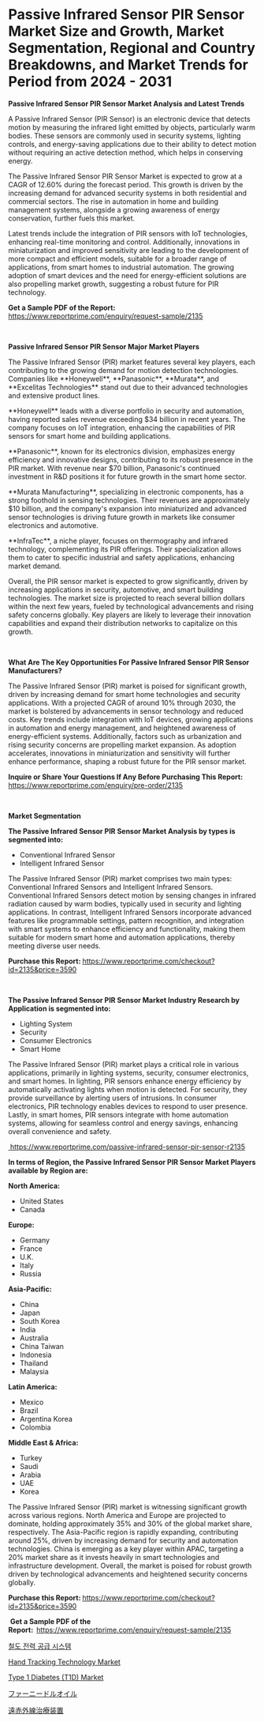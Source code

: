 <p><h1>Passive Infrared Sensor PIR Sensor Market Size and Growth, Market Segmentation, Regional and Country Breakdowns, and Market Trends for Period from 2024 -  2031</h1></p><p><strong>Passive Infrared Sensor PIR Sensor Market Analysis and Latest Trends</strong></p>
<p><p>A Passive Infrared Sensor (PIR Sensor) is an electronic device that detects motion by measuring the infrared light emitted by objects, particularly warm bodies. These sensors are commonly used in security systems, lighting controls, and energy-saving applications due to their ability to detect motion without requiring an active detection method, which helps in conserving energy.</p><p>The Passive Infrared Sensor PIR Sensor Market is expected to grow at a CAGR of 12.60% during the forecast period. This growth is driven by the increasing demand for advanced security systems in both residential and commercial sectors. The rise in automation in home and building management systems, alongside a growing awareness of energy conservation, further fuels this market. </p><p>Latest trends include the integration of PIR sensors with IoT technologies, enhancing real-time monitoring and control. Additionally, innovations in miniaturization and improved sensitivity are leading to the development of more compact and efficient models, suitable for a broader range of applications, from smart homes to industrial automation. The growing adoption of smart devices and the need for energy-efficient solutions are also propelling market growth, suggesting a robust future for PIR technology.</p></p>
<p><strong>Get a Sample PDF of the Report:&nbsp;</strong> <a href="https://www.reportprime.com/enquiry/request-sample/2135">https://www.reportprime.com/enquiry/request-sample/2135</a></p>
<p>&nbsp;</p>
<p><strong>Passive Infrared Sensor PIR Sensor Major Market Players</strong></p>
<p><p>The Passive Infrared Sensor (PIR) market features several key players, each contributing to the growing demand for motion detection technologies. Companies like **Honeywell**, **Panasonic**, **Murata**, and **Excelitas Technologies** stand out due to their advanced technologies and extensive product lines. </p><p>**Honeywell** leads with a diverse portfolio in security and automation, having reported sales revenue exceeding $34 billion in recent years. The company focuses on IoT integration, enhancing the capabilities of PIR sensors for smart home and building applications.</p><p>**Panasonic**, known for its electronics division, emphasizes energy efficiency and innovative designs, contributing to its robust presence in the PIR market. With revenue near $70 billion, Panasonic's continued investment in R&D positions it for future growth in the smart home sector.</p><p>**Murata Manufacturing**, specializing in electronic components, has a strong foothold in sensing technologies. Their revenues are approximately $10 billion, and the company's expansion into miniaturized and advanced sensor technologies is driving future growth in markets like consumer electronics and automotive.</p><p>**InfraTec**, a niche player, focuses on thermography and infrared technology, complementing its PIR offerings. Their specialization allows them to cater to specific industrial and safety applications, enhancing market demand.</p><p>Overall, the PIR sensor market is expected to grow significantly, driven by increasing applications in security, automotive, and smart building technologies. The market size is projected to reach several billion dollars within the next few years, fueled by technological advancements and rising safety concerns globally. Key players are likely to leverage their innovation capabilities and expand their distribution networks to capitalize on this growth.</p></p>
<p>&nbsp;</p>
<p><strong>What Are The Key Opportunities For Passive Infrared Sensor PIR Sensor Manufacturers?</strong></p>
<p><p>The Passive Infrared Sensor (PIR) market is poised for significant growth, driven by increasing demand for smart home technologies and security applications. With a projected CAGR of around 10% through 2030, the market is bolstered by advancements in sensor technology and reduced costs. Key trends include integration with IoT devices, growing applications in automation and energy management, and heightened awareness of energy-efficient systems. Additionally, factors such as urbanization and rising security concerns are propelling market expansion. As adoption accelerates, innovations in miniaturization and sensitivity will further enhance performance, shaping a robust future for the PIR sensor market.</p></p>
<p><strong>Inquire or Share Your Questions If Any Before Purchasing This Report:</strong> <a href="https://www.reportprime.com/enquiry/pre-order/2135">https://www.reportprime.com/enquiry/pre-order/2135</a></p>
<p>&nbsp;</p>
<p><strong>Market Segmentation</strong></p>
<p><strong>The Passive Infrared Sensor PIR Sensor Market Analysis by types is segmented into:</strong></p>
<p><ul><li>Conventional Infrared Sensor</li><li>Intelligent Infrared Sensor</li></ul></p>
<p><p>The Passive Infrared Sensor (PIR) market comprises two main types: Conventional Infrared Sensors and Intelligent Infrared Sensors. Conventional Infrared Sensors detect motion by sensing changes in infrared radiation caused by warm bodies, typically used in security and lighting applications. In contrast, Intelligent Infrared Sensors incorporate advanced features like programmable settings, pattern recognition, and integration with smart systems to enhance efficiency and functionality, making them suitable for modern smart home and automation applications, thereby meeting diverse user needs.</p></p>
<p><strong>Purchase this Report:&nbsp;</strong><a href="https://www.reportprime.com/checkout?id=2135&price=3590">https://www.reportprime.com/checkout?id=2135&price=3590</a></p>
<p>&nbsp;</p>
<p><strong>The Passive Infrared Sensor PIR Sensor Market Industry Research by Application is segmented into:</strong></p>
<p><ul><li>Lighting System</li><li>Security</li><li>Consumer Electronics</li><li>Smart Home</li></ul></p>
<p><p>The Passive Infrared Sensor (PIR) market plays a critical role in various applications, primarily in lighting systems, security, consumer electronics, and smart homes. In lighting, PIR sensors enhance energy efficiency by automatically activating lights when motion is detected. For security, they provide surveillance by alerting users of intrusions. In consumer electronics, PIR technology enables devices to respond to user presence. Lastly, in smart homes, PIR sensors integrate with home automation systems, allowing for seamless control and energy savings, enhancing overall convenience and safety.</p></p>
<p><a href="https://www.reportprime.com/passive-infrared-sensor-pir-sensor-r2135">&nbsp;https://www.reportprime.com/passive-infrared-sensor-pir-sensor-r2135</a></p>
<p><strong>In terms of Region, the Passive Infrared Sensor PIR Sensor Market Players available by Region are:</strong></p>
<p>
    <p> <strong> North America: </strong>
        <ul>
            <li>United States</li>
            <li>Canada</li>
        </ul>
        </p> 
    <p> <strong> Europe: </strong>
        <ul>
            <li>Germany</li>
            <li>France</li>
            <li>U.K.</li>
            <li>Italy</li>
            <li>Russia</li>
        </ul>
        </p> 
    <p> <strong> Asia-Pacific: </strong>
        <ul>
            <li>China</li>
            <li>Japan</li>
            <li>South Korea</li>
            <li>India</li>
            <li>Australia</li>
            <li>China Taiwan</li>
            <li>Indonesia</li>
            <li>Thailand</li>
            <li>Malaysia</li>
        </ul>
        </p> 
    <p> <strong> Latin America: </strong>
        <ul>
            <li>Mexico</li>
            <li>Brazil</li>
            <li>Argentina Korea</li>
            <li>Colombia</li>
        </ul>
        </p> 
    <p> <strong> Middle East & Africa: </strong>
        <ul>
            <li>Turkey</li>
            <li>Saudi</li>
            <li>Arabia</li>
            <li>UAE</li>
            <li>Korea</li>
        </ul>
    </p>
    </p>
<p><p>The Passive Infrared Sensor (PIR) market is witnessing significant growth across various regions. North America and Europe are projected to dominate, holding approximately 35% and 30% of the global market share, respectively. The Asia-Pacific region is rapidly expanding, contributing around 25%, driven by increasing demand for security and automation technologies. China is emerging as a key player within APAC, targeting a 20% market share as it invests heavily in smart technologies and infrastructure development. Overall, the market is poised for robust growth driven by technological advancements and heightened security concerns globally.</p></p>
<p><strong>Purchase this Report: </strong><a href="https://www.reportprime.com/checkout?id=2135&price=3590">https://www.reportprime.com/checkout?id=2135&price=3590</a></p>
<p>&nbsp;<strong>Get a Sample PDF of the Report:&nbsp;&nbsp;</strong><a href="https://www.reportprime.com/enquiry/request-sample/2135">https://www.reportprime.com/enquiry/request-sample/2135</a></p>
<p><strong></strong></p>
<p><p><a href="https://medium.com/@darianswift1922_33282/%EC%A0%84-%EC%84%B8%EA%B3%84-%EC%B2%A0%EB%8F%84-%EC%A0%84%EB%A0%A5-%EA%B3%B5%EA%B8%89-%EC%8B%9C%EC%8A%A4%ED%85%9C-%EC%8B%9C%EC%9E%A5-%EB%8F%99%ED%96%A5-2024-2031-%EC%97%90-%EB%8C%80%ED%95%9C-%EC%A0%84%EB%9E%B5%EC%A0%81-%ED%86%B5%EC%B0%B0%EB%A0%A5-187%ED%8E%98%EC%9D%B4%EC%A7%80%EC%97%90-%EA%B1%B8%EC%B3%90-%EB%8B%A4%EB%A3%B8-ed966436130c">철도 전력 공급 시스템</a></p><p><a href="https://www.linkedin.com/pulse/global-hand-tracking-technology-market-focus-product-type-based-jlmqe?trackingId=m2rw4wZJQGKL2V4VDUCbIw%3D%3D">Hand Tracking Technology Market</a></p><p><a href="https://medium.com/@v8581137/type-1-diabetes-t1d-market-market-segmentation-geographical-regions-and-market-forcast-till-1043e76869bf">Type 1 Diabetes (T1D) Market</a></p><p><a href="https://medium.com/@gregoriookeefe2023/%E3%83%95%E3%82%A3%E3%83%AB%E3%83%8B%E3%83%BC%E3%83%89%E3%83%AB%E3%82%AA%E3%82%A4%E3%83%AB%E5%B8%82%E5%A0%B4%E3%81%AE%E6%B4%9E%E5%AF%9F-%E5%B8%82%E5%A0%B4%E3%83%97%E3%83%AC%E3%83%BC%E3%83%A4%E3%83%BC-%E5%B8%82%E5%A0%B4%E8%A6%8F%E6%A8%A1-%E5%9C%B0%E7%90%86%E7%9A%84%E5%9C%B0%E5%9F%9F-%E3%81%8A%E3%82%88%E3%81%B3%E4%BA%88%E6%B8%AC-2024%E5%B9%B4-2031%E5%B9%B4-ccdbe71815fa">ファーニードルオイル</a></p><p><a href="https://medium.com/@gregoriookeefe2023/%E9%81%A0%E8%B5%A4%E5%A4%96%E7%B7%9A%E6%B2%BB%E7%99%82%E6%A9%9F%E5%99%A8%E5%B8%82%E5%A0%B4%E8%A6%8F%E6%A8%A1-%E3%82%BF%E3%82%A4%E3%83%97%E5%88%A5-%E9%AB%98%E5%87%BA%E5%8A%9B-%E4%BD%8E%E5%87%BA%E5%8A%9B-%E8%A3%BD%E5%93%81%E5%88%A5-%E5%9F%BA%E6%9C%AC%E3%82%B1%E3%82%A2-%E9%AB%98%E9%BD%A2%E8%80%85%E3%82%B1%E3%82%A2-%E3%83%AA%E3%83%8F%E3%83%93%E3%83%AA%E3%83%86%E3%83%BC%E3%82%B7%E3%83%A7%E3%83%B3%E3%82%B1%E3%82%A2-%E3%81%9D%E3%81%AE%E4%BB%96-%E3%82%B0%E3%83%AD%E3%83%BC%E3%83%90%E3%83%AB%E7%94%A3%E6%A5%AD%E5%88%86%E6%9E%90-%E3%82%B7%E3%82%A7%E3%82%A2-%E6%88%90%E9%95%B7-%E3%83%88%E3%83%AC%E3%83%B3%E3%83%89-%E3%81%8A%E3%82%88%E3%81%B32031%E5%B9%B4%E3%81%BE%E3%81%A7%E3%81%AE%E4%BA%88%E6%B8%AC2024%E5%B9%B4-9f0fc87672f2">遠赤外線治療装置</a></p></p>